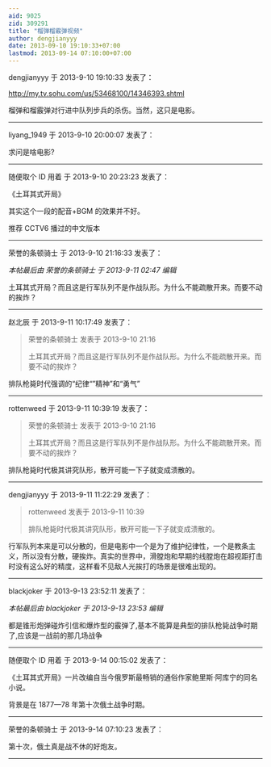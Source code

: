 ```yaml
---
aid: 9025
zid: 309291
title: "榴弹榴霰弹视频"
author: dengjianyyy
date: 2013-09-10 19:10:33+07:00
lastmod: 2013-09-14 07:10:00+07:00
---
```


dengjianyyy 于 2013-9-10 19:10:33 发表了：

http://my.tv.sohu.com/us/53468100/14346393.shtml

榴弹和榴霰弹对行进中队列步兵的杀伤。当然，这只是电影。

---

liyang_1949 于 2013-9-10 20:00:07 发表了：

求问是啥电影?

---

随便取个 ID 用着 于 2013-9-10 20:23:23 发表了：

《土耳其式开局》

其实这个一段的配音+BGM 的效果并不好。

推荐 CCTV6 播过的中文版本

---

荣誉的条顿骑士 于 2013-9-10 21:16:33 发表了：

_本帖最后由 荣誉的条顿骑士 于 2013-9-11 02:47 编辑_

土耳其式开局？而且这是行军队列不是作战队形。为什么不能疏散开来。而要不动的挨炸？

---

赵北辰 于 2013-9-11 10:17:49 发表了：

> 荣誉的条顿骑士 发表于 2013-9-10 21:16
>
> 土耳其式开局？而且这是行军队列不是作战队形。为什么不能疏散开来。而要不动的挨炸？

排队枪毙时代强调的“纪律“”精神”和“勇气”

---

rottenweed 于 2013-9-11 10:39:19 发表了：

> 荣誉的条顿骑士 发表于 2013-9-10 21:16
>
> 土耳其式开局？而且这是行军队列不是作战队形。为什么不能疏散开来。而要不动的挨炸？

排队枪毙时代极其讲究队形，散开可能一下子就变成溃散的。

---

dengjianyyy 于 2013-9-11 11:22:29 发表了：

> rottenweed 发表于 2013-9-11 10:39
>
> 排队枪毙时代极其讲究队形，散开可能一下子就变成溃散的。

行军队列本来是可以分散的，但是电影中一个是为了维护纪律性，一个是教条主义，所以没有分散，硬挨炸。真实的世界中，滑膛炮和早期的线膛炮在超视距打击时没有这么好的精度，这样看不见敌人光挨打的场景是很难出现的。

---

blackjoker 于 2013-9-13 23:52:11 发表了：

_本帖最后由 blackjoker 于 2013-9-13 23:53 编辑_

都是锥形炮弹碰炸引信和爆炸型的霰弹了,基本不能算是典型的排队枪毙战争时期了,应该是一战前的那几场战争

---

随便取个 ID 用着 于 2013-9-14 00:15:02 发表了：

《土耳其式开局》一片改编自当今俄罗斯最畅销的通俗作家鲍里斯·阿库宁的同名小说。

背景是在 1877—78 年第十次俄土战争时期。

---

荣誉的条顿骑士 于 2013-9-14 07:10:23 发表了：

第十次，俄土真是战不休的好炮友。

---
